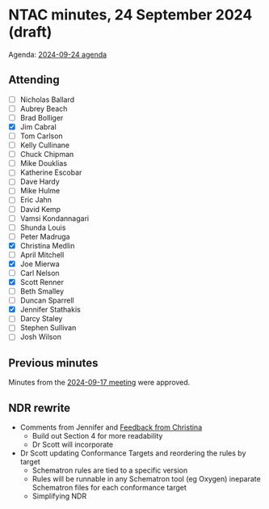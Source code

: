 # NTAC minutes, 24 September 2024 (draft)

Agenda: [2024-09-24 agenda](2024-09-24-agenda.md)

## Attending

- [ ] Nicholas Ballard
- [ ] Aubrey Beach
- [ ] Brad Bolliger
- [x] Jim Cabral
- [ ] Tom Carlson
- [ ] Kelly Cullinane
- [ ] Chuck Chipman
- [ ] Mike Douklias
- [ ] Katherine Escobar
- [ ] Dave Hardy
- [ ] Mike Hulme
- [ ] Eric Jahn
- [ ] David Kemp
- [ ] Vamsi Kondannagari
- [ ] Shunda Louis
- [ ] Peter Madruga
- [x] Christina Medlin
- [ ] April Mitchell
- [x] Joe Mierwa
- [ ] Carl Nelson
- [x] Scott Renner
- [ ] Beth Smalley
- [ ] Duncan Sparrell
- [x] Jennifer Stathakis
- [ ] Darcy Staley
- [ ] Stephen Sullivan
- [ ] Josh Wilson

## Previous minutes

Minutes from the [2024-09-17 meeting](2024-09-17-minutes.md) were approved.

## NDR rewrite
- Comments from Jennifer and [Feedback from Christina](https://github.com/niemopen/niem-naming-design-rules/blob/dev/ndr-feedback.md)
  - Build out Section 4 for more readability
  - Dr Scott will incorporate
- Dr Scott updating Conformance Targets and reordering the rules by target
  - Schematron rules are tied to a specific version
  - Rules will be runnable in any Schematron tool (eg Oxygen) ineparate Schematron files for each conformance target
  - Simplifying NDR
